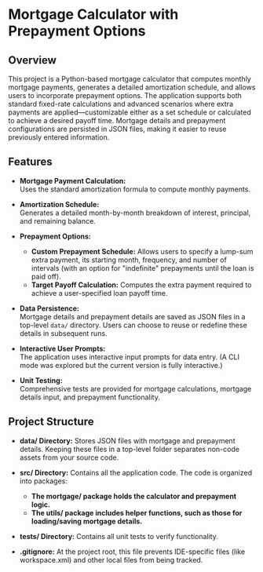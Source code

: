 # Mortgage Calculator with Prepayment Options

## Overview

This project is a Python-based mortgage calculator that computes monthly mortgage payments, generates a detailed amortization schedule, and allows users to incorporate prepayment options. The application supports both standard fixed-rate calculations and advanced scenarios where extra payments are applied—customizable either as a set schedule or calculated to achieve a desired payoff time. Mortgage details and prepayment configurations are persisted in JSON files, making it easier to reuse previously entered information.

## Features

- **Mortgage Payment Calculation:**  
  Uses the standard amortization formula to compute monthly payments.

- **Amortization Schedule:**  
  Generates a detailed month-by-month breakdown of interest, principal, and remaining balance.

- **Prepayment Options:**  
  - **Custom Prepayment Schedule:** Allows users to specify a lump-sum extra payment, its starting month, frequency, and number of intervals (with an option for "indefinite" prepayments until the loan is paid off).
  - **Target Payoff Calculation:** Computes the extra payment required to achieve a user-specified loan payoff time.
  
- **Data Persistence:**  
  Mortgage details and prepayment details are saved as JSON files in a top-level `data/` directory. Users can choose to reuse or redefine these details in subsequent runs.

- **Interactive User Prompts:**  
  The application uses interactive input prompts for data entry. (A CLI mode was explored but the current version is fully interactive.)

- **Unit Testing:**  
  Comprehensive tests are provided for mortgage calculations, mortgage details input, and prepayment functionality.

## Project Structure

- **data/ Directory:**
  Stores JSON files with mortgage and prepayment details. Keeping these files in a top-level folder separates non-code assets from your source code.

- **src/ Directory:**
  Contains all the application code. The code is organized into packages:
  - **The mortgage/ package holds the calculator and prepayment logic.**
  - **The utils/ package includes helper functions, such as those for loading/saving mortgage details.**

- **tests/ Directory:**
  Contains all unit tests to verify functionality.

- **.gitignore:**
  At the project root, this file prevents IDE-specific files (like workspace.xml) and other local files from being tracked.